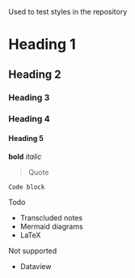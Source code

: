 Used to test  styles in the repository
# Heading 1
## Heading 2
### Heading 3
### Heading 4
#### Heading 5

**bold** *italic*

> Quote

```
Code block
```

Todo

- Transcluded notes
- Mermaid diagrams
- LaTeX

Not supported

- Dataview


